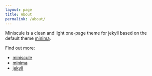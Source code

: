 ```yaml
---
layout: page
title: About
permalink: /about/
---
```


Miniscule is a clean and light one-page theme for jekyll based on the default theme [minima](https://github.com/jekyll/minima).

Find out more:
- [miniscule](https://github.com/filbertphang/miniscule)
- [minima](https://github.com/jekyll/minima)
- [jekyll](https://github.com/jekyll)
